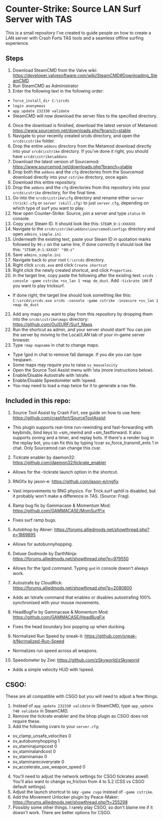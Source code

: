 # Counter-Strike: Source LAN Surf Server with TAS

This is a small repository I've created to guide people on how to create a LAN server with Crash Forts TAS tools and a seamless offline surfing experience.

## Steps

1. Download SteamCMD from the Valve wiki: https://developer.valvesoftware.com/wiki/SteamCMD#Downloading_SteamCMD
2. Run SteamCMD as Administrator
3. Enter the following text in the following order:
- `force_install_dir C:\srcds`
- `login anonymous`
- `app_update 232330 validate`
- SteamCMD will now download the server files to the specified directory.
4. Once the download is finished, download the latest version of Metamod: https://www.sourcemm.net/downloads.php?branch=stable
5. Navigate to your recently created srcds directory, and open the `srcds\cstrike` folder.
6. Drop the entire `addons` directory from the Metamod download directly into your `srcds\cstrike` directory. If you've done it right, you should have `srcds\cstrike\addons`
7. Download the latest version of Sourcemod: https://www.sourcemod.net/downloads.php?branch=stable
8. Drop both the `addons` and the `cfg` directories from the Sourcemod download directly into your `cstrike` directory, once again.
9. Download this entire repository.
10. Drop the `addons` and the `cfg` directories from this repository into your `srcds\cstrike` directory, for the final time.
11. Go into the `srcds\cstrike\cfg` directory and rename either `server (trick).cfg` or `server (skill.cfg)` to just `server.cfg`, depending on which type of surf you want to play.
12. Now open Counter-Strike: Source, join a server and type `status` in console.
13. Copy your Steam ID. It should look like this: `STEAM_0:1:XXXXXX`
14. Navigate to the `srcds\cstrike\addons\sourcemod\configs` directory and open `admins_simple.ini`
15. Underneath the existing text, paste your Steam ID in quotation marks followed by `99:z` on the same line, if done correctly it should look like  this: `"STEAM_0:1:XXXXX" "99:z"`
16. Save `admins_simple.ini`
17. Navigate back to your root `C:\srcds` directory.
18. Right click `srcds.exe` and click `Create shortcut`
19. Right click the newly created shortcut, and click `Properties`.
20. In the target line, copy paste the following after the existing text: `srcds -console -game cstrike +sv_lan 1 +map de_dust`. Add `-tickrate 100` if you want to play tricksurf.
- If done right, the target line should look something like this: `C:\srcds\srcds.exe srcds -console -game cstrike -insecure +sv_lan 1 +map de_dust`
21. Add any maps you want to play from this repository by dropping them into the `srcds\cstrike\maps` directory: https://github.com/OuiSURF/Surf_Maps
22. Run the shortcut as admin, and your server should start! You can join the server by moving to the Local/LAN tab of your in-game server browser. 
24. Type `!map mapname` in chat to change maps.
- Type !god in chat to remove fall damage. If you die you can type !respawn.
- Some maps may require you to raise `sv_maxvelocity`
- Open the Source Tool Assist menu with !sta (more instructions below).
- Enable/Disable Autostrafe with !strafe.
- Enable/Disable Speedometer with !speed.
- You may need to load a map twice for it to generate a nav file.

## Included in this repo:
1. Source Tool Assist by Crash Fort, see guide on how to use here: https://github.com/crashfort/SourceToolAssist
- This plugin supports real-time run-rewinding and fast-forwarding with keybinds, bind keys to +sm_rewind and +sm_fastforward. It also supports zoning and a timer, and replay bots. If there's a render bug in the replay bot, you can fix this by typing !cvar sv_force_transmit_ents 1 in chat. Only Sourcemod can change this cvar.
2. Tickrate enabler by daemon32: https://github.com/daemon32/tickrate_enabler
- Allows for the -tickrate launch option in the shortcut.
3. RNGfix by jason-e: https://github.com/jason-e/rngfix
- Vast improvements to RNG physics. For Trick.surf uphill is disabled, but it probably won't make a difference in TAS. (Source: Frag).
4. Ramp bug fix by Gammacase & Momentum Mod: https://github.com/GAMMACASE/MomSurfFix
- Fixes surf ramp bugs.
5. Autobhop by Abner: https://forums.alliedmods.net/showthread.php?p=1869895
- Allows for autobunnyhopping.
6. Deluxe Godmode by DarthNinja: https://forums.alliedmods.net/showthread.php?p=979550
- Allows for the !god command. Typing `god` in console doesn't always work.
7. Autostrafe by CloudRick: https://forums.alliedmods.net/showthread.php?p=2080600
- Adds an !strafe command that enables or disables autostrafing 100% synchronised with your mouse movements.
8. HeadBugFix by Gammacase & Momentum Mod: https://github.com/GAMMACASE/HeadBugFix
- Fixes the head boundary box popping up when ducking.
9. Normalized Run Speed by sneak-it: https://github.com/sneak-it/Normalized-Run-Speed
- Normalizes run speed across all weapons.
10. Speedometer by Zee: https://github.com/zSkyworld/zSkyworld
- Adds a simple velocity HUD with !speed.

## CSGO:
These are all compatible with CSGO but you will need to adjust a few things.
1. Instead of `app_update 232330 validate` in SteamCMD, type `app_update 740 validate` in SteamCMD.
2. Remove the tickrate enabler and the bhop plugin as CSGO does not require these.
3. Add the following cvars to your `server.cfg`:
- sv_clamp_unsafe_velocities 0
- sv_autobunnyhopping 1
- sv_staminajumpcost 0
- sv_staminalandcost 0 
- sv_staminamax 0
- sv_staminarecoveryrate 0
- sv_accelerate_use_weapon_speed 0
4. You'll need to adjust the network settings for CSGO tickrates aswell. You'll also want to change sv_friction from 4 to 5.2 (CSS vs CSGO default settings).
5. Adjust the launch shortcut to say `-game csgo` instead of `-game cstrike`.
6. Add the Movement Unlocker plugin by Peace-Maker: https://forums.alliedmods.net/showthread.php?t=255298
7. Possibly some other things. I rarely play CSGO, so don't blame me if it doesn't work. There are better options for CSGO.
